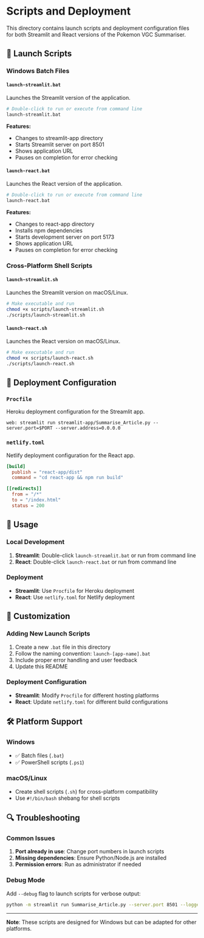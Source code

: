 # Scripts and Deployment

This directory contains launch scripts and deployment configuration files for both Streamlit and React versions of the Pokemon VGC Summariser.

## 🚀 Launch Scripts

### Windows Batch Files

#### `launch-streamlit.bat`
Launches the Streamlit version of the application.
```bash
# Double-click to run or execute from command line
launch-streamlit.bat
```

**Features:**
- Changes to streamlit-app directory
- Starts Streamlit server on port 8501
- Shows application URL
- Pauses on completion for error checking

#### `launch-react.bat`
Launches the React version of the application.
```bash
# Double-click to run or execute from command line
launch-react.bat
```

**Features:**
- Changes to react-app directory
- Installs npm dependencies
- Starts development server on port 5173
- Shows application URL
- Pauses on completion for error checking

### Cross-Platform Shell Scripts

#### `launch-streamlit.sh`
Launches the Streamlit version on macOS/Linux.
```bash
# Make executable and run
chmod +x scripts/launch-streamlit.sh
./scripts/launch-streamlit.sh
```

#### `launch-react.sh`
Launches the React version on macOS/Linux.
```bash
# Make executable and run
chmod +x scripts/launch-react.sh
./scripts/launch-react.sh
```

## 🚀 Deployment Configuration

### `Procfile`
Heroku deployment configuration for the Streamlit app.
```
web: streamlit run streamlit-app/Summarise_Article.py --server.port=$PORT --server.address=0.0.0.0
```

### `netlify.toml`
Netlify deployment configuration for the React app.
```toml
[build]
  publish = "react-app/dist"
  command = "cd react-app && npm run build"

[[redirects]]
  from = "/*"
  to = "/index.html"
  status = 200
```

## 🔧 Usage

### Local Development
1. **Streamlit**: Double-click `launch-streamlit.bat` or run from command line
2. **React**: Double-click `launch-react.bat` or run from command line

### Deployment
- **Streamlit**: Use `Procfile` for Heroku deployment
- **React**: Use `netlify.toml` for Netlify deployment

## 📝 Customization

### Adding New Launch Scripts
1. Create a new `.bat` file in this directory
2. Follow the naming convention: `launch-[app-name].bat`
3. Include proper error handling and user feedback
4. Update this README

### Deployment Configuration
- **Streamlit**: Modify `Procfile` for different hosting platforms
- **React**: Update `netlify.toml` for different build configurations

## 🛠️ Platform Support

### Windows
- ✅ Batch files (`.bat`)
- ✅ PowerShell scripts (`.ps1`)

### macOS/Linux
- Create shell scripts (`.sh`) for cross-platform compatibility
- Use `#!/bin/bash` shebang for shell scripts

## 🔍 Troubleshooting

### Common Issues
1. **Port already in use**: Change port numbers in launch scripts
2. **Missing dependencies**: Ensure Python/Node.js are installed
3. **Permission errors**: Run as administrator if needed

### Debug Mode
Add `--debug` flag to launch scripts for verbose output:
```bash
python -m streamlit run Summarise_Article.py --server.port 8501 --logger.level debug
```

---

**Note**: These scripts are designed for Windows but can be adapted for other platforms. 